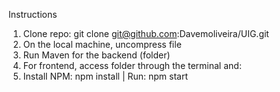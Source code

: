 Instructions

1. Clone repo: git clone git@github.com:Davemoliveira/UIG.git
2. On the local machine, uncompress file
3. Run Maven for the backend (folder)
4. For frontend, access folder through the terminal and:
5. Install NPM: npm install | Run: npm start
